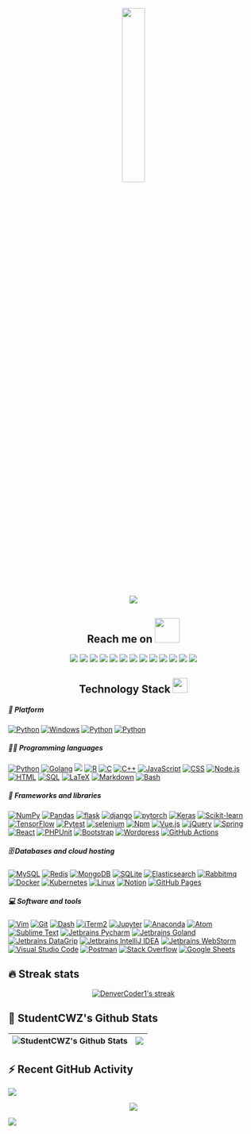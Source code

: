 <p align="center">
  <img src="https://cdn.jsdelivr.net/gh/jasonkayzk/jasonkayzk@master/hello-world.gif" width="30%">
</p>

<!-- Typing SVG by StudentCWZ - https://github.com/StudentCWZ/readme-typing-svg -->
<p align="center">
  <a href="#"><img src="https://readme-typing-svg.herokuapp.com/?lines=Golang%20and%20Python%20developer;Always%20learning%20new%20things&font=Monaco&center=true&width=440&height=45&color=f75c7e&vCenter=true&size=22"></a>
</p>

<h2 align="center" font-face="Monaco">Reach me on <img src="https://media.giphy.com/media/mGcNjsfWAjY5AEZNw6/giphy.gif" width="50"></h2>
<p align="center">
<img src="https://img.shields.io/badge/-Golang-black?style=flat-square&font=Monaco&logo=go"/>
<img src="https://img.shields.io/badge/-Python-black?style=flat-square&font=Monaco&logo=python"/>
<img src="https://img.shields.io/badge/-Java-black?style=flat-square&font=Monaco&logo=java"/>
<img src="https://img.shields.io/badge/-Vuejs-black?style=flat-square&font=Monaco&logo=Vue.js"/>
<img src="https://img.shields.io/badge/-Nodejs-black?style=flat-square&font=Monaco&logo=Node.js"/>
<img src="https://img.shields.io/badge/-React-black?style=flat-square&font=Monaco&logo=react"/>
<img src="https://img.shields.io/badge/-Redis-black?style=flat-square&font=Monaco&logo=redis"/>
<img src="https://img.shields.io/badge/-MongoDB-black?style=flat-square&font=Monaco&logo=mongodb"/>
<img src="https://img.shields.io/badge/-MySQL-black?style=flat-square&font=Monaco&logo=mysql"/>
<img src="https://img.shields.io/badge/-Docker-black?style=flat-square&font=Monaco&logo=docker"/>
<img src="https://img.shields.io/badge/-Kubernetes-black?style=flat-square&font=Monaco&logo=kubernetes"/>
<img src="https://img.shields.io/badge/-Git-black?style=flat-square&font=Monaco&logo=git"/>
<img src="https://img.shields.io/badge/-GitHub-black?style=flat-square&font=Monaco&logo=github"/>
</p>

<h2 align="center" font-face="Monaco">Technology Stack <img src="https://media.giphy.com/media/WUlplcMpOCEmTGBtBW/giphy.gif" width="30"></h2>

<h5 align="left" font-face="Monaco"> 🚀 Platform </h5>
<p>
<a href="#"><img alt="Python" src="https://img.shields.io/badge/MacOS-BigSur-2376bc?style=flat-square&font=Monaco&logo=apple&logoColor=white"></a>
<a href="#"><img alt="Windows" src="https://img.shields.io/badge/Windows-10-2376bc?style=flat-square&font=Monaco&logo=windows&logoColor=white"></a>
<a href="#"><img alt="Python" src="https://img.shields.io/badge/Linux-Ubuntu-2376bc?style=flat-square&font=Monaco&logo=ubuntu&logoColor=white"></a>
<a href="#"><img alt="Python" src="https://img.shields.io/badge/Linux-Centos-2376bc?style=flat-square&font=Monaco&logo=centos&logoColor=white"></a>
</p>

<h5 align="left" font-face="Monaco"> 👨‍💻 Programming languages </h5>
<p>
    <a href="#"><img alt="Python" src="https://img.shields.io/badge/Python-14354C.svg?logo=python&font=Monaco&logoColor=white"></a>
    <a href="#"><img alt="Golang" src="https://img.shields.io/badge/Golang-0A9EDC.svg?logo=go&font=Monaco&logoColor=white"></a>
    <a href="#"><img src="https://img.shields.io/badge/Java-E34A86?style=flat-square&font=Monaco&logo=java"/></a>
    <a href="#"><img alt="R" src="https://img.shields.io/badge/R-276DC3.svg?logo=r&font=Monaco&logoColor=white"></a>
    <a href="#"><img alt="C" src="https://custom-icon-badges.herokuapp.com/badge/C-03599C.svg?logo=c-in-hexagon&font=Monaco&logoColor=white"></a>
    <a href="#"><img alt="C++" src="https://custom-icon-badges.herokuapp.com/badge/C++-9C033A.svg?logo=cpp2&font=Monaco&logoColor=white"></a>
    <a href="#"><img alt="JavaScript" src="https://img.shields.io/badge/JavaScript-F7DF1E.svg?logo=javascript&font=Monaco&logoColor=black"></a>
    <a href="#"><img alt="CSS" src="https://img.shields.io/badge/CSS-1572B6.svg?logo=css3&font=Monaco&logoColor=white"></a>
    <a href="#"><img alt="Node.js" src="https://img.shields.io/badge/Node.js-43853D.svg?logo=node.js&font=Monaco&logoColor=white"></a>
    <a href="#"><img alt="HTML" src="https://img.shields.io/badge/HTML-E34F26.svg?logo=html5&font=Monaco&logoColor=white"></a>
    <a href="#"><img alt="SQL" src="https://custom-icon-badges.herokuapp.com/badge/SQL-025E8C.svg?logo=database&font=Monaco&logoColor=white"></a>
    <a href="#"><img alt="LaTeX" src="https://img.shields.io/badge/LaTeX-008080.svg?logo=LaTeX&font=Monaco&logoColor=white"></a>
    <a href="#"><img alt="Markdown" src="https://img.shields.io/badge/Markdown-FF6F00.svg?logo=markdown&font=Monaco&logoColor=white"></a>
    <a href="#"><img alt="Bash" src="https://img.shields.io/badge/Bash-430098?logo=gnu-bash&font=Monaco&logoColor=white"></a>
</p>

<h5 align="left" font-face="Monaco"> 🧰 Frameworks and libraries </h5>
<p>
    <a href="#"><img alt="NumPy" src="https://img.shields.io/badge/Numpy-CB2029?logo=numpy&font=Monaco&logoColor=white"></a>
    <a href="#"><img alt="Pandas" src="https://img.shields.io/badge/Pandas-5C2D91?logo=pandas&font=Monaco&logoColor=white"></a>
    <a href="#"><img alt="flask" src="https://img.shields.io/badge/-flask-00979D?logo=flask&font=Monaco&logoColor=white"></a>
    <a href="#"><img alt="django" src="https://img.shields.io/badge/django-7952B3.svg?logo=django&font=Monaco&logoColor=white"></a>
    <a href="#"><img alt="pytorch" src="https://img.shields.io/badge/pytorch-E34A86?logo=pytorch&font=Monaco&logoColor=white"></a>
    <a href="#"><img alt="Keras" src="https://img.shields.io/badge/Keras-f05032?logo=Keras&font=Monaco&logoColor=white"></a>
    <a href="#"><img alt="Scikit-learn" src="https://img.shields.io/badge/scikit%20learn-F7DF1E.svg?logo=scikit-learn&font=Monaco&logoColor=white"></a>
    <a href="#"><img alt="TensorFlow" src="https://img.shields.io/badge/TensorFlow-FF6F00.svg?logo=TensorFlow&font=Monaco&logoColor=white"></a>
    <a href="#"><img alt="Pytest" src="https://img.shields.io/badge/Pytest-0A9EDC.svg?logo=pytest&font=Monaco&logoColor=white"></a>
    <a href="#"><img alt="selenium" src="https://img.shields.io/badge/selenium-02569B.svg?logo=selenium&font=Monaco&logoColor=white"></a>
    <a href="#"><img alt="Npm" src="https://custom-icon-badges.herokuapp.com/badge/Npm-D00000.svg?logo=npm&font=Monaco&logoColor=white"></a>
    <a href="#"><img alt="Vue.js" src="https://img.shields.io/badge/Vue.js-4fc08d?logo=Vue.js&font=Monaco&logoColor=white"></a>
    <a href="#"><img alt="jQuery" src="https://img.shields.io/badge/jQuery-0081CB.svg?logo=jQuery&font=Monaco&logoColor=white"></a>
    <a href="#"><img alt="Spring" src="https://custom-icon-badges.herokuapp.com/badge/Spring-25A162.svg?logo=spring&font=Monaco&logoColor=white"></a>
    <a href="#"><img alt="React" src="https://img.shields.io/badge/React-20232a.svg?logo=react&font=Monaco&logoColor=%2361DAFB"></a>
    <a href="#"><img alt="PHPUnit" src="https://custom-icon-badges.herokuapp.com/badge/PHPUnit-366488.svg?logo=test-tube&font=Monaco&logoColor=white"></a>
    <a href="#"><img alt="Bootstrap" src="https://img.shields.io/badge/Bootstrap-3B5526.svg?logo=bootstrap&font=Monaco&logoColor=white"></a>
    <a href="#"><img alt="Wordpress" src="https://img.shields.io/badge/Wordpress-21759B?logo=wordpress&font=Monaco&logoColor=white"></a>
    <a href="#"><img alt="GitHub Actions" src="https://img.shields.io/badge/GitHub%20Actions-430098?logo=github%20actions&font=Monaco&logoColor=white"></a>
</p>

<h5 align="left" font-face="Monaco"> 🗄️ Databases and cloud hosting </h5>
<p>
    <a href="#"><img alt="MySQL" src="https://img.shields.io/badge/MySQL-00f.svg?logo=mysql&font=Monaco&logoColor=white"></a>
    <a href="#"><img alt="Redis" src="https://img.shields.io/badge/Redis-C21325.svg?logo=redis&font=Monaco&logoColor=white"></a>
    <a href="#"><img alt="MongoDB" src ="https://img.shields.io/badge/MongoDB-4ea94b.svg?logo=mongodb&font=Monaco&logoColor=white"></a>
    <a href="#"><img alt="SQLite" src ="https://img.shields.io/badge/SQLite-07405e.svg?logo=sqlite&font=Monaco&logoColor=white"></a>
    <a href="#"><img alt="Elasticsearch" src="https://img.shields.io/badge/Elasticsearch-430098.svg?logo=elasticsearch&font=Monaco&logoColor=white"></a>
    <a href="#"><img alt="Rabbitmq" src="https://img.shields.io/badge/Rabbitmq-5C2D91?logo=rabbitmq&font=Monaco&logoColor=white"></a>
    <a href="#"><img alt="Docker" src ="https://img.shields.io/badge/Docker-316192.svg?logo=docker&font=Monaco&logoColor=white"></a>
    <a href="#"><img alt="Kubernetes" src ="https://img.shields.io/badge/Kubernetes-F00000.svg?logo=kubernetes&font=Monaco&logoColor=white"></a>
    <a href="#"><img alt="Linux" src="https://img.shields.io/badge/Linux-F7DF1E.svg?logo=linux&font=Monaco&logoColor=white"></a>
    <a href="#"><img alt="Notion" src="https://img.shields.io/badge/Notion-FF6F00.svg?logo=notion&font=Monaco&logoColor=white"></a>
    <a href="#"><img alt="GitHub Pages" src="https://img.shields.io/badge/GitHub%20Pages-327FC7.svg?logo=github&font=Monaco&logoColor=white"></a>
</p>

<h5 align="left" font-face="Monaco"> 💻 Software and tools </h5>
<p>
    <a href="#"><img alt="Vim" src="https://img.shields.io/badge/Vim-00b56a.svg?logo=Vim&font=Monaco&logoColor=white"></a>
    <a href="#"><img alt="Git" src="https://img.shields.io/badge/Git-F05033.svg?logo=git&font=Monaco&logoColor=white"></a>
    <a href="#"><img alt="Dash" src="https://img.shields.io/badge/Dash-7952B3.svg?logo=dash&font=Monaco&logoColor=white"></a>
    <a href="#"><img alt="iTerm2" src="https://img.shields.io/badge/iTerm2-430098.svg?logo=iTerm2&font=Monaco&logoColor=white"></a>
    <a href="#"><img alt="Jupyter" src="https://img.shields.io/badge/Jupyter-F37626.svg?logo=Jupyter&font=Monaco&logoColor=white"></a>
    <a href="#"><img alt="Anaconda" src="https://img.shields.io/badge/Anaconda-18A497?logo=anaconda&font=Monaco&logoColor=white"></a>
    <a href="#"><img alt="Atom" src="https://img.shields.io/badge/Atom-3DDC84?logo=atom&font=Monaco&logoColor=white"></a>
    <a href="#"><img alt="Sublime Text" src="https://img.shields.io/badge/Sublime%20Text-FB542B?logo=sublime%20text&font=Monaco&logoColor=white"></a>
    <a href="#"><img alt="Jetbrains Pycharm" src="https://img.shields.io/badge/Jetbrains%20Pycharm-008678.svg?logo=pycharm&font=Monaco&logoColor=white"></a>
    <a href="#"><img alt="Jetbrains Goland" src="https://img.shields.io/badge/Jetbrains%20Gland-1793D1.svg?logo=goland&font=Monaco&logoColor=white"></a>
    <a href="#"><img alt="Jetbrains DataGrip" src="https://img.shields.io/badge/Jetbrains%20DataGrip-175DDC?logo=datagrip&font=Monaco&logoColor=white"></a>
    <a href="#"><img alt="Jetbrains IntelliJ IDEA" src="https://img.shields.io/badge/Jetbrains%20IntelliJ%20IDEA-DD1100.svg?logo=intelliJ%20idea&font=Monaco&logoColor=white"></a>
    <a href="#"><img alt="Jetbrains WebStorm" src="https://img.shields.io/badge/Jetbrains%20WebStorm-0000CC?logo=webStorm&font=Monaco&logoColor=white"></a>
    <a href="#"><img alt="Visual Studio Code" src="https://img.shields.io/badge/Visual%20Studio%20Code-0078d7.svg?logo=visual-studio-code&font=Monaco&logoColor=white"></a>
    <a href="#"><img alt="Postman" src="https://img.shields.io/badge/Postman-FF6C37?logo=postman&font=Monaco&logoColor=white"></a>
    <a href="#"><img alt="Stack Overflow" src="https://img.shields.io/badge/-Stack%20Overflow-FE7A16?logo=stack-overflow&font=Monaco&logoColor=white"></a>
    <a href="#"><img alt="Google Sheets" src="https://img.shields.io/badge/Google%20Sheets-34A853.svg?logo=google%20sheets&font=Monaco&logoColor=white"></a>
</p>


<h2 align="left" font-face="Monaco"> 🔥 Streak stats </h2>

<!-- GitHub Readme Streak Stats - https://github.com/StudentCWZ/github-readme-streak-stats -->
<p align="center">
  <a href="https://github.com/StudentCWZ/github-readme-streak-stats">
    <img title="🔥 Get streak stats for your profile at git.io/streak-stats" alt="DenverCoder1's streak" src="https://github-readme-streak-stats.herokuapp.com/?user=StudentCWZ&theme=monokai-metallian&hide_border=true"/>
  </a>
</p>

<h2 align="left" font-face="Monaco"> 📃 StudentCWZ's Github Stats </h2>

|![StudentCWZ's Github Stats](https://github-readme-stats.vercel.app/api?username=StudentCWZ&show_icons=true&include_all_commits=true?count_private=true?include_all_commits=true&theme=dracula)|![](https://github-readme-stats.vercel.app/api/top-langs/?username=StudentCWZ&layout=compact&theme=tokyonight&langs_count=10)|
|-|-|


<h2 align="left" font-face="Monaco"> ⚡ Recent GitHub Activity </h2>

![](https://activity-graph.herokuapp.com/graph?username=StudentCWZ&theme=redical)


<p align="center">
  <a href="#"><img src="https://readme-typing-svg.herokuapp.com/?lines=Thanks%20for%20visiting%20my%20profile;see%20your%20next%20time!&font=Monaco&center=true&width=440&height=45&color=f75c7e&vCenter=true&size=22"></a>
</p>

<img src="https://komarev.com/ghpvc/?username=trinib&color=0E9C47&style=for-the-badge">
